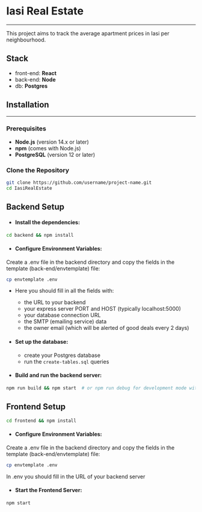# Iasi Real Estate

---

This project aims to track the average apartment prices in Iasi per neighbourhood.

## Stack

- front-end: **React**
- back-end: **Node**
- db: **Postgres**

## Installation

***

### Prerequisites
- **Node.js** (version 14.x or later)
- **npm** (comes with Node.js)
- **PostgreSQL** (version 12 or later)

### Clone the Repository

```bash
git clone https://github.com/username/project-name.git
cd IasiRealEstate
```

## Backend Setup

- #### Install the dependencies:

```bash
cd backend && npm install
```

- #### Configure Environment Variables:

Create a .env file in the backend directory and copy the fields in the template (back-end/envtemplate) file:

```bash
cp envtemplate .env
```
- Here you should fill in all the fields with: 
    - the URL to your backend
    - your express server PORT and HOST (typically localhost:5000)
    - your database connection URL
    - the SMTP (emailing service) data
    - the owner email (which will be alerted of good deals every 2 days)

- #### Set up the database:

  - create your Postgres database
  - run the `create-tables.sql` queries

- #### Build and run the backend server:

```bash
npm run build && npm start  # or npm run debug for development mode with auto-reload
```

## Frontend Setup

```bash
cd frontend && npm install
```

- #### Configure Environment Variables:

Create a .env file in the backend directory and copy the fields in the template (back-end/envtemplate) file:

```bash
cp envtemplate .env
```
In .env you should fill in the URL of your backend server

- #### Start the Frontend Server:

```bash
npm start
```
